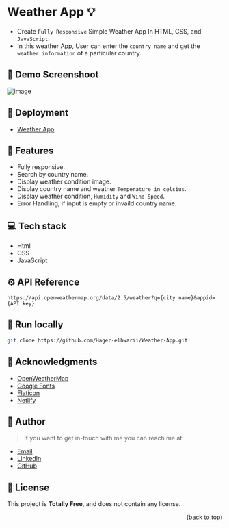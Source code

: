<a name="readme-top"></a>
# Weather App :bulb:
- Create `Fully Responsive` Simple Weather App In HTML, CSS,  and `JavaScript`.
- In this weather App, User can enter the `country name` and get the `weather information` of a particular country.

## :camera_flash: Demo Screenshoot
![image](https://github.com/Hager-elhwarii/Weather-App/assets/80959882/e791ab8a-3d00-468c-a423-d02561804e07)

## 🚀 Deployment
 - [Weather App](https://weather-app-dottie.netlify.app/)

## 📝 Features
-  Fully responsive.
-  Search by country name.
-  Display weather condition image.
-  Display country name and weather `Temperature in celsius`.
-  Display weather condition, `Humidity` and `Wind Speed`.
-  Error Handling, if input is empty or invaild country name.

## 💻 Tech stack
- Html
- CSS
- JavaScript

## ⚙️ API Reference
```  
https://api.openweathermap.org/data/2.5/weather?q={city name}&appid={API key}
```

##  🔐 Run locally 

```bash
git clone https://github.com/Hager-elhwarii/Weather-App.git
```

## 📌 Acknowledgments
- [OpenWeatherMap](https://openweathermap.org/)
- [Google Fonts](http://hager.a.elhawary@gmail.com/)
- [Flaticon](https://www.flaticon.com/)
- [Netlify](https://www.netlify.com/)


## 🦄   Author
> If you want to get in-touch with me you can reach me at:

-  [Email](http://hager.a.elhawary@gmail.com/)
-  [LinkedIn](https://www.linkedin.com/in/hager-omar-elhawary/)
-  [GitHub](https://github.com/Hager-elhwarii)

## 📘 License
This project is **Totally Free**,  and does not contain any license.




<p align="right">(<a href="#readme-top">back to top</a>)</p>

